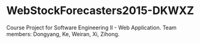 # WebStockForecasters2015-DKWXZ
Course Project for Software Engineering II - Web Application. Team members: Dongyang, Ke, Weiran, Xi, Zihong.
